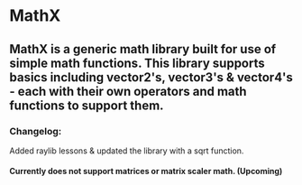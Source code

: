 # MathX

## MathX is a generic math library built for use of simple math functions. This library supports basics including vector2's, vector3's & vector4's - each with their own operators and math functions to support them.

### Changelog:

Added raylib lessons & updated the library with a sqrt function.

#### Currently does not support matrices or matrix scaler math. (Upcoming)